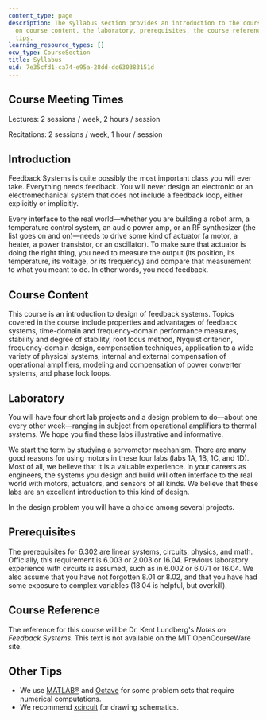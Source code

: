 ```yaml
---
content_type: page
description: The syllabus section provides an introduction to the course and information
  on course content, the laboratory, prerequisites, the course reference, and other
  tips.
learning_resource_types: []
ocw_type: CourseSection
title: Syllabus
uid: 7e35cfd1-ca74-e95a-28dd-dc630383151d
---
```


Course Meeting Times
--------------------

Lectures: 2 sessions / week, 2 hours / session

Recitations: 2 sessions / week, 1 hour / session

Introduction
------------

Feedback Systems is quite possibly the most important class you will ever take. Everything needs feedback. You will never design an electronic or an electromechanical system that does not include a feedback loop, either explicitly or implicitly.

Every interface to the real world—whether you are building a robot arm, a temperature control system, an audio power amp, or an RF synthesizer (the list goes on and on)—needs to drive some kind of actuator (a motor, a heater, a power transistor, or an oscillator). To make sure that actuator is doing the right thing, you need to measure the output (its position, its temperature, its voltage, or its frequency) and compare that measurement to what you meant to do. In other words, you need feedback.

Course Content
--------------

This course is an introduction to design of feedback systems. Topics covered in the course include properties and advantages of feedback systems, time-domain and frequency-domain performance measures, stability and degree of stability, root locus method, Nyquist criterion, frequency-domain design, compensation techniques, application to a wide variety of physical systems, internal and external compensation of operational amplifiers, modeling and compensation of power converter systems, and phase lock loops.

Laboratory
----------

You will have four short lab projects and a design problem to do—about one every other week—ranging in subject from operational amplifiers to thermal systems. We hope you find these labs illustrative and informative.

We start the term by studying a servomotor mechanism. There are many good reasons for using motors in these four labs (labs 1A, 1B, 1C, and 1D). Most of all, we believe that it is a valuable experience. In your careers as engineers, the systems you design and build will often interface to the real world with motors, actuators, and sensors of all kinds. We believe that these labs are an excellent introduction to this kind of design.

In the design problem you will have a choice among several projects.

Prerequisites
-------------

The prerequisites for 6.302 are linear systems, circuits, physics, and math. Officially, this requirement is 6.003 or 2.003 or 16.04. Previous laboratory experience with circuits is assumed, such as in 6.002 or 6.071 or 16.04. We also assume that you have not forgotten 8.01 or 8.02, and that you have had some exposure to complex variables (18.04 is helpful, but overkill).

Course Reference
----------------

The reference for this course will be Dr. Kent Lundberg's _Notes on Feedback Systems_. This text is not available on the MIT OpenCourseWare site.

Other Tips
----------

*   We use [MATLAB®](http://www.mathworks.com/) [](http://www.mathworks.com/)and [Octave](http://www.octave.org/) for some problem sets that require numerical computations.
*   We recommend [xcircuit](http://lwn.net/2000/features/xcircuit/) for drawing schematics.